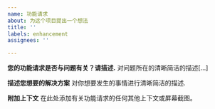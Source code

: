 ```yaml
---
name: 功能请求
about: 为这个项目提出一个想法
title: ''
labels: enhancement
assignees: ''

---
```


**您的功能请求是否与问题有关？请描述.**
对问题所在的清晰简洁的描述[...]

**描述您想要的解决方案**
对你想要发生的事情进行清晰简洁的描述.

**附加上下文**
在此处添加有关功能请求的任何其他上下文或屏幕截图。